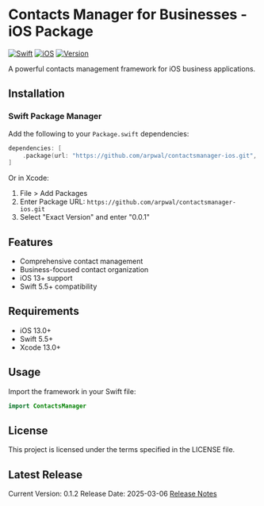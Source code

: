 # Contacts Manager for Businesses - iOS Package

[![Swift](https://img.shields.io/badge/Swift-5.5+-orange.svg)](https://swift.org)
[![iOS](https://img.shields.io/badge/iOS-13.0+-blue.svg)](https://developer.apple.com/ios/)
[![Version](https://img.shields.io/badge/version-0.1.2-green.svg)](https://github.com/arpwal/contactsmanager-ios/releases)

A powerful contacts management framework for iOS business applications.

## Installation

### Swift Package Manager

Add the following to your `Package.swift` dependencies:

```swift
dependencies: [
    .package(url: "https://github.com/arpwal/contactsmanager-ios.git", .exact("0.1.2"))
]
```

Or in Xcode:
1. File > Add Packages
2. Enter Package URL: `https://github.com/arpwal/contactsmanager-ios.git`
3. Select "Exact Version" and enter "0.0.1"

## Features

- Comprehensive contact management
- Business-focused contact organization
- iOS 13+ support
- Swift 5.5+ compatibility

## Requirements

- iOS 13.0+
- Swift 5.5+
- Xcode 13.0+

## Usage

Import the framework in your Swift file:

```swift
import ContactsManager
```

## License

This project is licensed under the terms specified in the LICENSE file.

## Latest Release

Current Version: 0.1.2
Release Date: 2025-03-06
[Release Notes](https://github.com/arpwal/contactsmanager-ios/releases)

